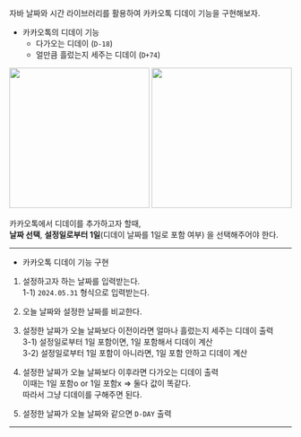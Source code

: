 자바 날짜와 시간 라이브러리를 활용하여 카카오톡 디데이 기능을 구현해보자.

- 카카오톡의 디데이 기능  
  - 다가오는 디데이 (`D-18`)
  - 얼만큼 흘렀는지 세주는 디데이 (`D+74`)

<img src="C:\Users\USER\Desktop\java\java-training\src\training\dateTime\dday_image.jpg" with="160" height="250"/>

<img src="C:\Users\USER\Desktop\java\java-training\src\training\dateTime\coming_dday.jpg" with="160" height="250"/>   

카카오톡에서 디데이를 추가하고자 할때,   
**날짜 선택**, **설정일로부터 1일**(디데이 날짜를 1일로 포함 여부) 을 선택해주어야 한다.   

---------------------------------

- 카카오톡 디데이 기능 구현  
1) 설정하고자 하는 날짜를 입력받는다.  
  1-1) `2024.05.31` 형식으로 입력받는다.

2) 오늘 날짜와 설정한 날짜를 비교한다.  

3) 설정한 날짜가 오늘 날짜보다 이전이라면 얼마나 흘렀는지 세주는 디데이 출력  
  3-1) 설정일로부터 1일 포함이면, 1일 포함해서 디데이 계산  
  3-2) 설정일로부터 1일 포함이 아니라면, 1일 포함 안하고 디데이 계산  
4) 설정한 날짜가 오늘 날짜보다 이후라면 다가오는 디데이 출력  
 이때는 1일 포함o or 1일 포함x => 둘다 값이 똑같다.  
 따라서 그냥 디데이를 구해주면 된다.
5) 설정한 날짜가 오늘 날짜와 같으면 `D-DAY` 출력


----------------------------------